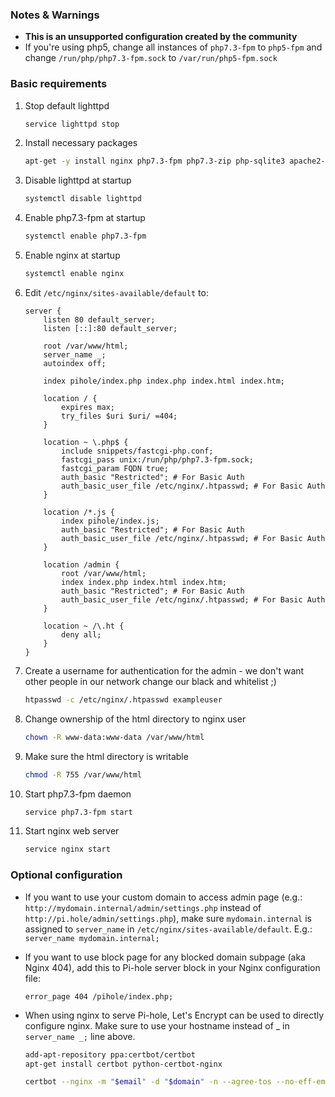 ### Notes & Warnings

- **This is an unsupported configuration created by the community**
- If you're using php5, change all instances of `php7.3-fpm` to `php5-fpm` and change `/run/php/php7.3-fpm.sock` to `/var/run/php5-fpm.sock`

### Basic requirements

1. Stop default lighttpd

    ```bash
    service lighttpd stop
    ```

2. Install necessary packages

    ```bash
    apt-get -y install nginx php7.3-fpm php7.3-zip php-sqlite3 apache2-utils
    ```

3. Disable lighttpd at startup

    ```bash
    systemctl disable lighttpd
    ```

4. Enable php7.3-fpm at startup

    ```bash
    systemctl enable php7.3-fpm
    ```

5. Enable nginx at startup

    ```bash
    systemctl enable nginx
    ```

6. Edit `/etc/nginx/sites-available/default` to:

    ```nginx
    server {
        listen 80 default_server;
        listen [::]:80 default_server;

        root /var/www/html;
        server_name _;
        autoindex off;

        index pihole/index.php index.php index.html index.htm;

        location / {
            expires max;
            try_files $uri $uri/ =404;
        }

        location ~ \.php$ {
            include snippets/fastcgi-php.conf;
            fastcgi_pass unix:/run/php/php7.3-fpm.sock;
            fastcgi_param FQDN true;
            auth_basic "Restricted"; # For Basic Auth
            auth_basic_user_file /etc/nginx/.htpasswd; # For Basic Auth
        }

        location /*.js {
            index pihole/index.js;
            auth_basic "Restricted"; # For Basic Auth
            auth_basic_user_file /etc/nginx/.htpasswd; # For Basic Auth
        }

        location /admin {
            root /var/www/html;
            index index.php index.html index.htm;
            auth_basic "Restricted"; # For Basic Auth
            auth_basic_user_file /etc/nginx/.htpasswd; # For Basic Auth
        }

        location ~ /\.ht {
            deny all;
        }
    }
    ```

7. Create a username for authentication for the admin - we don't want other people in our network change our black and whitelist ;)

    ```bash
    htpasswd -c /etc/nginx/.htpasswd exampleuser
    ```

8. Change ownership of the html directory to nginx user

    ```bash
    chown -R www-data:www-data /var/www/html
    ```

9. Make sure the html directory is writable

    ```bash
    chmod -R 755 /var/www/html
    ```

10. Start php7.3-fpm daemon

    ```bash
    service php7.3-fpm start
    ```

11. Start nginx web server

    ```bash
    service nginx start
    ```

### Optional configuration

- If you want to use your custom domain to access admin page (e.g.: `http://mydomain.internal/admin/settings.php` instead of `http://pi.hole/admin/settings.php`), make sure `mydomain.internal` is assigned to `server_name` in `/etc/nginx/sites-available/default`. E.g.: `server_name mydomain.internal;`

- If you want to use block page for any blocked domain subpage (aka Nginx 404), add this to Pi-hole server block in your Nginx configuration file:

    ```nginx
    error_page 404 /pihole/index.php;
    ```

- When using nginx to serve Pi-hole, Let's Encrypt can be used to directly configure nginx. Make sure to use your hostname instead of _ in `server_name _;` line above.

    ```bash
    add-apt-repository ppa:certbot/certbot
    apt-get install certbot python-certbot-nginx

    certbot --nginx -m "$email" -d "$domain" -n --agree-tos --no-eff-email
    ```

